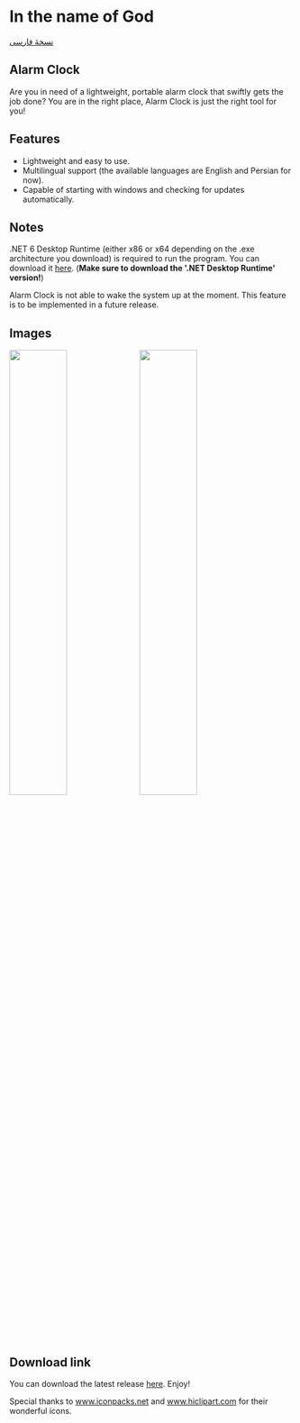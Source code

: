 # In the name of God
<p><a href="https://github.com/Wirmaple73/AlarmClock/blob/main/README_fa-IR.md">نسخۀ فارسی</a></p>

## Alarm Clock
Are you in need of a lightweight, portable alarm clock that swiftly gets the job done? You are in the right place, Alarm Clock is just the right tool for you!

## Features
* Lightweight and easy to use.
* Multilingual support (the available languages are English and Persian for now).
* Capable of starting with windows and checking for updates automatically.

## Notes
.NET 6 Desktop Runtime (either x86 or x64 depending on the .exe architecture you download) is required to run the program. You can download it [here](https://dotnet.microsoft.com/en-us/download/dotnet/6.0). (**Make sure to download the '.NET Desktop Runtime' version!**)

Alarm Clock is not able to wake the system up at the moment. This feature is to be implemented in a future release.

## Images
<img src="https://github.com/Wirmaple73/AlarmClock/assets/71328992/aad075e0-5354-4384-bf61-2eac5f42555c" width="45%"></img> 
<img src="https://github.com/Wirmaple73/AlarmClock/assets/71328992/32fccf93-4b73-4739-87f2-5ed3a7e3cb9b" width="45%"></img> 

## Download link
You can download the latest release [here](https://github.com/Wirmaple73/AlarmClock/releases/latest). Enjoy!

Special thanks to www.iconpacks.net and www.hiclipart.com for their wonderful icons.
